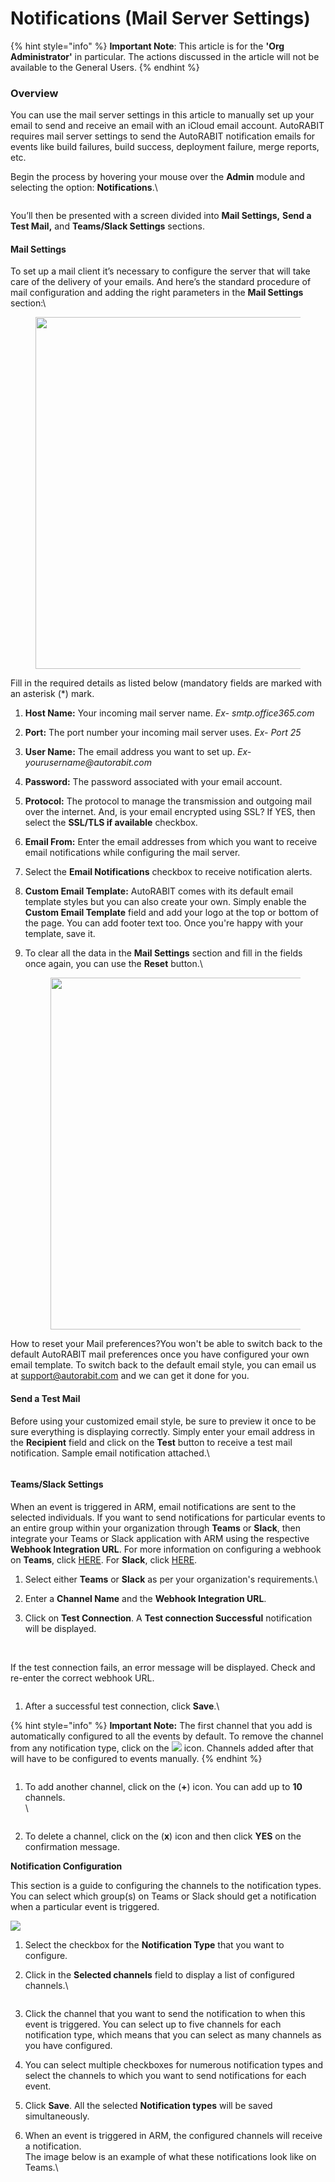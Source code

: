 # Notifications (Mail Server Settings)

{% hint style="info" %}
**Important Note**: This article is for the **'Org Administrator'** in particular. The actions discussed in the article will not be available to the General Users. &#x20;
{% endhint %}

### Overview <a href="#overview" id="overview"></a>

You can use the mail server settings in this article to manually set up your email to send and receive an email with an iCloud email account. AutoRABIT requires mail server settings to send the AutoRABIT notification emails for events like build failures, build success, deployment failure, merge reports, etc.&#x20;

Begin the process by hovering your mouse over the **Admin** module and selecting the option: **Notifications**.\


<figure><img src="https://cdn.document360.io/8711f4e7-c040-4616-aac9-d947f87e4619/Images/Documentation/image-1662654752785.png" alt=""><figcaption></figcaption></figure>

You’ll then be presented with a screen divided into **Mail Settings,** **Send a Test Mail,** and **Teams/Slack Settings** sections.&#x20;

#### Mail Settings <a href="#mail-settings" id="mail-settings"></a>

To set up a mail client it’s necessary to configure the server that will take care of the delivery of your emails. And here’s the standard procedure of mail configuration and adding the right parameters in the **Mail Settings** section:\


<figure><img src="https://cdn.document360.io/8711f4e7-c040-4616-aac9-d947f87e4619/Images/Documentation/image-1662654855524.png" alt="" width="563"><figcaption></figcaption></figure>

Fill in the required details as listed below (mandatory fields are marked with an asterisk (\*) mark.&#x20;

1. **Host Name:** Your incoming mail server name. _Ex- smtp.office365.com_
2. **Port:** The port number your incoming mail server uses. _Ex- Port 25_
3. **User Name:** The email address you want to set up. _Ex- yourusername@autorabit.com_
4. **Password:** The password associated with your email account.
5. **Protocol:** The protocol to manage the transmission and outgoing mail over the internet. And, is your email encrypted using SSL? If YES, then select the **SSL/TLS if available** checkbox.
6. **Email From:** Enter the email addresses from which you want to receive email notifications while configuring the mail server.&#x20;
7. Select the **Email Notifications** checkbox to receive notification alerts.
8. **Custom Email Template:** AutoRABIT comes with its default email template styles but you can also create your own. Simply enable the **Custom Email Template** field and add your logo at the top or bottom of the page. You can add footer text too. Once you're happy with your template, save it.
9.  To clear all the data in the **Mail Settings** section and fill in the fields once again, you can use the **Reset** button.\


    <figure><img src="https://cdn.document360.io/8711f4e7-c040-4616-aac9-d947f87e4619/Images/Documentation/image-1662655171009.png" alt="" width="563"><figcaption></figcaption></figure>

How to reset your Mail preferences?You won't be able to switch back to the default AutoRABIT mail preferences once you have configured your own email template. To switch back to the default email style, you can email us at [support@autorabit.com](mailto:%20support@autorabit.com) and we can get it done for you.

#### Send a Test Mail <a href="#send-a-test-mail" id="send-a-test-mail"></a>

Before using your customized email style, be sure to preview it once to be sure everything is displaying correctly. Simply enter your email address in the **Recipient** field and click on the **Test** button to receive a test mail notification. Sample email notification attached.\


<figure><img src="https://cdn.document360.io/8711f4e7-c040-4616-aac9-d947f87e4619/Images/Documentation/image-1662655305998.png" alt=""><figcaption></figcaption></figure>

#### Teams/Slack Settings <a href="#teamsslack-settings" id="teamsslack-settings"></a>

When an event is triggered in ARM, email notifications are sent to the selected individuals. If you want to send notifications for particular events to an entire group within your organization through **Teams** or **Slack**, then integrate your Teams or Slack application with ARM using the respective **Webhook Integration URL**. For more information on configuring a webhook on **Teams**, click [HERE](../../arm-features/automation-and-ci/webhooks/configure-a-webhook-in-teams.md). For **Slack**, click [HERE](../../arm-features/automation-and-ci/webhooks/configure-a-webhook-in-slack.md).

1. Select either **Teams** or **Slack** as per your organization's requirements.\

2. Enter a **Channel Name** and the **Webhook Integration URL**.&#x20;
3. Click on **Test Connection**. A **Test connection Successful** notification will be displayed.

<figure><img src="https://cdn.document360.io/8711f4e7-c040-4616-aac9-d947f87e4619/Images/Documentation/image-1662631251991.png" alt=""><figcaption></figcaption></figure>

\
If the test connection fails, an error message will be displayed. Check and re-enter the correct webhook URL.

<figure><img src="https://cdn.document360.io/8711f4e7-c040-4616-aac9-d947f87e4619/Images/Documentation/image-1662631127875.png" alt=""><figcaption></figcaption></figure>

1. After a successful test connection, click **Save**.\


{% hint style="info" %}
**Important Note:** The first channel that you add is automatically configured to all the events by default. To remove the channel from any notification type, click on the ![](https://cdn.document360.io/8711f4e7-c040-4616-aac9-d947f87e4619/Images/Documentation/image-1663134872455.png) icon. Channels added after that will have to be configured to events manually.
{% endhint %}

<figure><img src="https://cdn.document360.io/8711f4e7-c040-4616-aac9-d947f87e4619/Images/Documentation/image-1662631704201.png" alt=""><figcaption></figcaption></figure>

1.  To add another channel, click on the (**+**) icon. You can add up to **10** channels.\
    \


    <figure><img src="https://cdn.document360.io/8711f4e7-c040-4616-aac9-d947f87e4619/Images/Documentation/image-1662968596475.png" alt=""><figcaption></figcaption></figure>
2. To delete a channel, click on the (**x**) icon and then click **YES** on the confirmation message.

**Notification Configuration**

This section is a guide to configuring the channels to the notification types. You can select which group(s) on Teams or Slack should get a notification when a particular event is triggered.&#x20;

![](https://cdn.document360.io/8711f4e7-c040-4616-aac9-d947f87e4619/Images/Documentation/image-1662652799821.png)

1. Select the checkbox for the **Notification Type** that you want to configure.
2.  Click in the **Selected channels** field to display a list of configured channels.\


    <figure><img src="https://cdn.document360.io/8711f4e7-c040-4616-aac9-d947f87e4619/Images/Documentation/image-1662653039398.png" alt=""><figcaption></figcaption></figure>
3. Click the channel that you want to send the notification to when this event is triggered. You can select up to five channels for each notification type, which means that you can select as many channels as you have configured.
4. You can select multiple checkboxes for numerous notification types and select the channels to which you want to send notifications for each event.
5. Click **Save**. All the selected **Notification types** will be saved simultaneously.&#x20;
6.  When an event is triggered in ARM, the configured channels will receive a notification.\
    The image below is an example of what these notifications look like on Teams.\


    <figure><img src="https://cdn.document360.io/8711f4e7-c040-4616-aac9-d947f87e4619/Images/Documentation/image-1662654062218.png" alt=""><figcaption></figcaption></figure>
